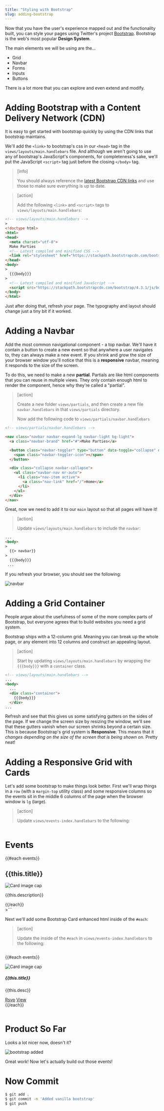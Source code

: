 ```yaml
---
title: "Styling with Bootstrap"
slug: adding-bootstrap
---
```


Now that you have the user's experience mapped out and the functionality built, you can style your pages using Twitter's project [Bootstrap](http://getbootstrap.com/). Bootstrap is the web's most popular **Design System**.

The main elements we will be using are the...

- Grid
- Navbar
- Forms
- Inputs
- Buttons

There is a lot more that you can explore and even extend and modify.

# Adding Bootstrap with a Content Delivery Network (CDN)

It is easy to get started with bootstrap quickly by using the CDN links that bootstrap maintains.

We'll add the `<link>` to bootstrap's css in our `<head>` tag in the `views/layouts/main.handlebars` file. And although we aren't going to use any of bootstrap's JavaScript's components, for completeness's sake, we'll put the JavaScript `<script>` tag just before the closing `</body>` tag.

> [info]
>
> You should always reference the [latest Bootstrap CDN links](https://www.bootstrapcdn.com/) and use those to make sure everything is up to date.

<!-- -->

> [action]
>
> Add the following `<link>` and `<script>` tags to `views/layouts/main.handlebars`:
>
```html
<!-- views/layouts/main.handlebars -->
>
<!doctype html>
<html>
<head>
  <meta charset="utf-8">
  Make Parties
  <!-- Latest compiled and minified CSS -->
  <link rel="stylesheet" href="https://stackpath.bootstrapcdn.com/bootstrap/4.3.1/css/bootstrap.min.css">
</head>
<body>
>
  {{{body}}}
>
  <!-- Latest compiled and minified JavaScript -->
  <script src="https://stackpath.bootstrapcdn.com/bootstrap/4.3.1/js/bootstrap.min.js"></script>
</body>
</html>
```

Just after doing that, refresh your page. The typography and layout should change just a tiny bit if it worked.

# Adding a Navbar

Add the most common navigational component - a top navbar. We'll have it contain a button to create a new event so that anywhere a user navigates to, they can always make a new event. If you shrink and grow the size of your browser window you'll notice that this is a **responsive** navbar, meaning it responds to the size of the screen.

To do this, we need to make a new **partial**. Partials are like html components that you can reuse in multiple views. They only contain enough html to render the component, hence why they're called a "partial".

> [action]
>
> Create a new folder `views/partials`, and then create a new file `navbar.handlebars` in that `views/partials` directory.
>
> Now add the following code to `views/partials/navbar.handlebars`
```html
<!-- views/partials/navbar.handlebars -->

<nav class="navbar navbar-expand-lg navbar-light bg-light">
  <a class="navbar-brand" href="#">Make Parties</a>

  <button class="navbar-toggler" type="button" data-toggle="collapse" data-target="#navbarSupportedContent" aria-controls="navbarSupportedContent" aria-expanded="false" aria-label="Toggle navigation">
    <span class="navbar-toggler-icon"></span>
  </button>

  <div class="collapse navbar-collapse">
    <ul class="navbar-nav mr-auto">
      <li class="nav-item active">
        <a class="nav-link" href="/">Home</a>
      </li>
    </ul>
  </div>
</nav>
```

Great, now we need to add it to our `main` layout so that all pages will have it!

> [action]
>
> Update `views/layouts/main.handlebars` to include the `navbar`:
>
```html
...
<body>
>
  {{> navbar}}
>
  {{{body}}}
 ...
```

If you refresh your browser, you should see the following:

![navbar](assets/navbar.png)

# Adding a Grid Container

People argue about the usefulness of some of the more complex parts of Bootstrap, but everyone agrees that to build websites you need a grid system.

Bootstrap ships with a 12-column grid. Meaning you can break up the whole page, or any element into 12 columns and construct an appealing layout.

> [action]
>
> Start by updating `views/layouts/main.handlebars` by wrapping the `{{{body}}}` with a `container` class.

```html
<!-- views/layouts/main.handlebars -->
...
<body>
  ...
  <div class="container">
    {{{body}}}
  </div>
...
```

Refresh and see that this gives us some satisfying gutters on the sides of the page. If we change the screen size by resizing the window, we'll see that these gutters vanish when our screen shrinks beyond a certain size. This is because Bootstrap's grid system is **Responsive**. This means that it _changes depending on the size of the screen that is being shown on._ Pretty neat!

# Adding a Responsive Grid with Cards

Let's add some bootstrap to make things look better. First we'll wrap things in a `row` (with a `margin-top` utility class) and some responsive columns so the events sit in the middle 6 columns of the page when the browser window is `lg` (large).

> [action]
>
> Update `views/events-index.handlebars` to the following:

>```html
  <!-- events-index -->
  <div class="row mt-4">
      <div class="col-lg-6 offset-lg-3">
          <h1>Events</h1>
          {{#each events}}
              <h2>{{this.title}}</h2>
              <img class="img-fluid" src="{{this.imgUrl}}" alt="Card image cap">
              <p>{{this.description}}</p>
          {{/each}}
      </div>
  </div>
>```

Next we'll add some Bootstrap Card enhanced html inside of the `#each`:

> [action]
>
> Update the inside of the `#each` in `views/events-index.handlebars` to the following:

> ```html
  {{#each events}}
    <div class="card mt-3">
      <img class="card-img-top" src="{{this.imgUrl}}" alt="Card image cap">
      <div class="card-body">
        <h5 class="card-title">{{this.title}}</h5>
        <p class="card-text">{{this.desc}}</p>
        <div class="text-right">
          <a href="#" class="btn btn-info">Rsvp</a>
          <a href="#" class="btn btn-primary">View</a>
        </div>
      </div>
    </div>
  {{/each}}
>```

# Product So Far

Looks a lot nicer now, doesn't it?

![bootstrap added](assets/bootstrap-added.png)

Great work! Now let's actually build out those events!

# Now Commit

```bash
$ git add .
$ git commit -m 'Added vanilla bootstrap'
$ git push
```
